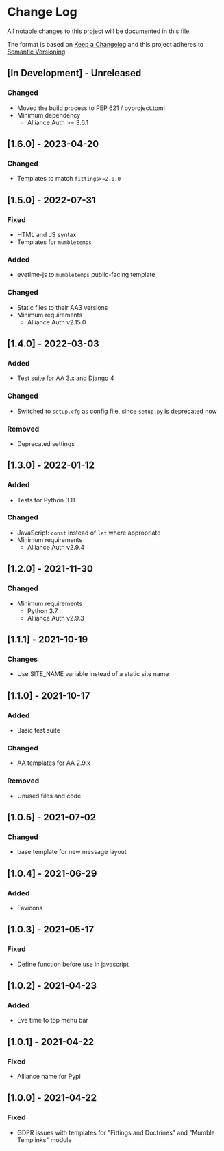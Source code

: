 # Change Log

All notable changes to this project will be documented in this file.

The format is based on [Keep a Changelog](http://keepachangelog.com/)
and this project adheres to [Semantic Versioning](http://semver.org/).

## \[In Development\] - Unreleased

### Changed

- Moved the build process to PEP 621 / pyproject.toml
- Minimum dependency
  - Alliance Auth >= 3.6.1

## \[1.6.0\] - 2023-04-20

### Changed

- Templates to match `fittings>=2.0.0`

## \[1.5.0\] - 2022-07-31

### Fixed

- HTML and JS syntax
- Templates for `mumbletemps`

### Added

- evetime-js to `mumbletemps` public-facing template

### Changed

- Static files to their AA3 versions
- Minimum requirements
  - Alliance Auth v2.15.0

## \[1.4.0\] - 2022-03-03

### Added

- Test suite for AA 3.x and Django 4

### Changed

- Switched to `setup.cfg` as config file, since `setup.py` is deprecated now

### Removed

- Deprecated settings

## \[1.3.0\] - 2022-01-12

### Added

- Tests for Python 3.11

### Changed

- JavaScript: `const` instead of `let` where appropriate
- Minimum requirements
  - Alliance Auth v2.9.4

## \[1.2.0\] - 2021-11-30

### Changed

- Minimum requirements
  - Python 3.7
  - Alliance Auth v2.9.3

## \[1.1.1\] - 2021-10-19

### Changes

- Use SITE_NAME variable instead of a static site name

## \[1.1.0\] - 2021-10-17

### Added

- Basic test suite

### Changed

- AA templates for AA 2.9.x

### Removed

- Unused files and code

## \[1.0.5\] - 2021-07-02

### Changed

- base template for new message layout

## \[1.0.4\] - 2021-06-29

### Added

- Favicons

## \[1.0.3\] - 2021-05-17

### Fixed

- Define function before use in javascript

## \[1.0.2\] - 2021-04-23

### Added

- Eve time to top menu bar

## \[1.0.1\] - 2021-04-22

### Fixed

- Alliance name for Pypi

## \[1.0.0\] - 2021-04-22

### Fixed

- GDPR issues with templates for "Fittings and Doctrines" and "Mumble Templinks" module
